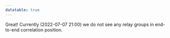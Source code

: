 ```yaml
---
datatable: true
---
```



Great! Currently (2022-07-07 21:00) we do not see any relay groups
in end-to-end correlation position.
